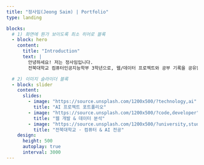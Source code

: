 ```yaml
---
title: "정사임(Jeong Saim) | Portfolio"
type: landing

blocks:
  # 1) 화면에 뭔가 보이도록 최소 히어로 블록
  - block: hero
    content:
      title: "Introduction"
      text: |
        안녕하세요! 저는 정사임입니다.  
        전북대학교 컴퓨터인공지능학부 3학년으로, 웹/데이터 프로젝트와 공부 기록을 공유합니다.

  # 2) 이미지 슬라이더 블록
  - block: slider
    content:
      slides:
        - image: "https://source.unsplash.com/1200x500/?technology,ai"
          title: "AI 프로젝트 포트폴리오"
        - image: "https://source.unsplash.com/1200x500/?code,developer"
          title: "웹 개발 & 데이터 분석"
        - image: "https://source.unsplash.com/1200x500/?university,study"
          title: "전북대학교 · 컴퓨터 & AI 전공"
    design:
      height: 500
      autoplay: true
      interval: 3000
---
```

